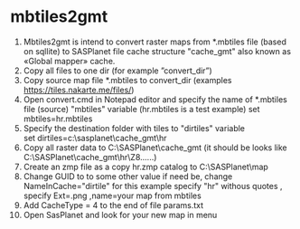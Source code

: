 # mbtiles2gmt
1. Mbtiles2gmt is intend to convert raster maps from *.mbtiles file (based on sqllite) to SASPlanet file cache structure "cache_gmt" also known as «Global mapper» cache.
2. Copy all files to one dir (for example ”convert_dir”)
3. Copy source map file *.mbtiles to convert_dir   (examples https://tiles.nakarte.me/files/)
4. Open convert.cmd in Notepad editor and specify the name of *.mbtiles file (source) "mbtiles" variable (hr.mbtiles is a test example) 
set mbtiles=hr.mbtiles
5. Specify the destination folder with tiles to "dirtiles" variable  
set dirtiles=c:\sasplanet\cache_gmt\hr
6. Copy all raster data to C:\SASPlanet\cache_gmt   (it should be looks like C:\SASPlanet\cache_gmt\hr\Z8\......)
7. Create an zmp file as a copy hr.zmp catalog to C:\SASPlanet\map
8. Change GUID to to some other value if need be, change NameInCache="dirtile"  for this example specify "hr" withous quotes , specify Ext=.png ,name=your map from mbtiles
9. Add CacheType = 4  to the end of file params.txt
10. Open SasPlanet and look for your new map in menu
